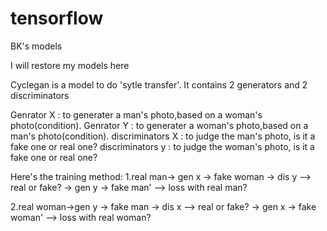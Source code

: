 # tensorflow
BK's models

I will restore my models here

Cyclegan is a  model to do 'sytle transfer'.
It contains 2 generators and 2 discriminators

Genrator X : to generater a man's photo,based on a woman's photo(condition).
Genrator Y : to generater a woman's photo,based on a man's photo(condition).
discriminators X : to judge the man's photo, is it a fake one or real one?
discriminators y : to judge the woman's photo, is it a fake one or real one?

Here's the training method:
1.real man-> gen x -> fake woman -> dis y --> real or fake?
                                 -> gen y -> fake man' --> loss with real man?

2.real woman->gen y -> fake man -> dis x --> real or fake?
                                -> gen x -> fake woman' --> loss with real woman?
                                
                                
